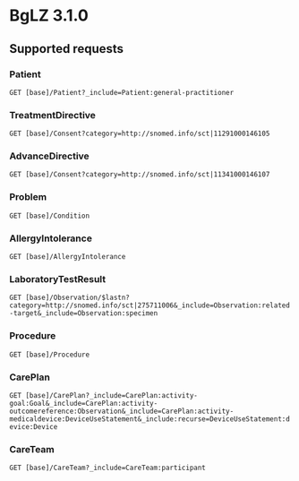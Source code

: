 # BgLZ 3.1.0

## Supported requests

### Patient
`GET [base]/Patient?_include=Patient:general-practitioner`

### TreatmentDirective
`GET [base]/Consent?category=http://snomed.info/sct|11291000146105`

### AdvanceDirective
`GET [base]/Consent?category=http://snomed.info/sct|11341000146107`

### Problem
`GET [base]/Condition`

### AllergyIntolerance
`GET [base]/AllergyIntolerance`

### LaboratoryTestResult
`GET [base]/Observation/$lastn?category=http://snomed.info/sct|275711006&_include=Observation:related-target&_include=Observation:specimen`

### Procedure
`GET [base]/Procedure`

### CarePlan
`GET [base]/CarePlan?_include=CarePlan:activity-goal:Goal&_include=CarePlan:activity-outcomereference:Observation&_include=CarePlan:activity-medicaldevice:DeviceUseStatement&_include:recurse=DeviceUseStatement:device:Device`

### CareTeam
`GET [base]/CareTeam?_include=CareTeam:participant`
